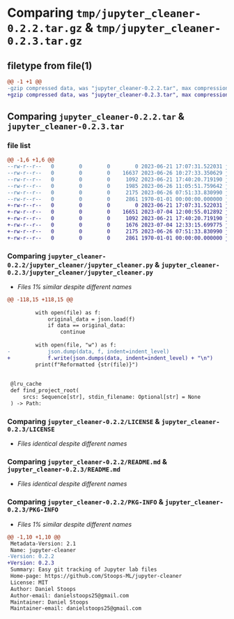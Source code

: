 # Comparing `tmp/jupyter_cleaner-0.2.2.tar.gz` & `tmp/jupyter_cleaner-0.2.3.tar.gz`

## filetype from file(1)

```diff
@@ -1 +1 @@
-gzip compressed data, was "jupyter_cleaner-0.2.2.tar", max compression
+gzip compressed data, was "jupyter_cleaner-0.2.3.tar", max compression
```

## Comparing `jupyter_cleaner-0.2.2.tar` & `jupyter_cleaner-0.2.3.tar`

### file list

```diff
@@ -1,6 +1,6 @@
--rw-r--r--   0        0        0        0 2023-06-21 17:07:31.522031 jupyter_cleaner-0.2.2/jupyter_cleaner/__init__.py
--rw-r--r--   0        0        0    16637 2023-06-26 10:27:33.350629 jupyter_cleaner-0.2.2/jupyter_cleaner/jupyter_cleaner.py
--rw-r--r--   0        0        0     1092 2023-06-21 17:40:20.719190 jupyter_cleaner-0.2.2/LICENSE
--rw-r--r--   0        0        0     1985 2023-06-26 11:05:51.759642 jupyter_cleaner-0.2.2/pyproject.toml
--rw-r--r--   0        0        0     2175 2023-06-26 07:51:33.830990 jupyter_cleaner-0.2.2/README.md
--rw-r--r--   0        0        0     2861 1970-01-01 00:00:00.000000 jupyter_cleaner-0.2.2/PKG-INFO
+-rw-r--r--   0        0        0        0 2023-06-21 17:07:31.522031 jupyter_cleaner-0.2.3/jupyter_cleaner/__init__.py
+-rw-r--r--   0        0        0    16651 2023-07-04 12:00:55.012892 jupyter_cleaner-0.2.3/jupyter_cleaner/jupyter_cleaner.py
+-rw-r--r--   0        0        0     1092 2023-06-21 17:40:20.719190 jupyter_cleaner-0.2.3/LICENSE
+-rw-r--r--   0        0        0     1676 2023-07-04 12:33:15.699775 jupyter_cleaner-0.2.3/pyproject.toml
+-rw-r--r--   0        0        0     2175 2023-06-26 07:51:33.830990 jupyter_cleaner-0.2.3/README.md
+-rw-r--r--   0        0        0     2861 1970-01-01 00:00:00.000000 jupyter_cleaner-0.2.3/PKG-INFO
```

### Comparing `jupyter_cleaner-0.2.2/jupyter_cleaner/jupyter_cleaner.py` & `jupyter_cleaner-0.2.3/jupyter_cleaner/jupyter_cleaner.py`

 * *Files 1% similar despite different names*

```diff
@@ -118,15 +118,15 @@
 
         with open(file) as f:
             original_data = json.load(f)
             if data == original_data:
                 continue
 
         with open(file, "w") as f:
-            json.dump(data, f, indent=indent_level)
+            f.write(json.dumps(data, indent=indent_level) + "\n")
         print(f"Reformatted {str(file)}")
 
 
 @lru_cache
 def find_project_root(
     srcs: Sequence[str], stdin_filename: Optional[str] = None
 ) -> Path:
```

### Comparing `jupyter_cleaner-0.2.2/LICENSE` & `jupyter_cleaner-0.2.3/LICENSE`

 * *Files identical despite different names*

### Comparing `jupyter_cleaner-0.2.2/README.md` & `jupyter_cleaner-0.2.3/README.md`

 * *Files identical despite different names*

### Comparing `jupyter_cleaner-0.2.2/PKG-INFO` & `jupyter_cleaner-0.2.3/PKG-INFO`

 * *Files 1% similar despite different names*

```diff
@@ -1,10 +1,10 @@
 Metadata-Version: 2.1
 Name: jupyter-cleaner
-Version: 0.2.2
+Version: 0.2.3
 Summary: Easy git tracking of Jupyter lab files
 Home-page: https://github.com/Stoops-ML/jupyter-cleaner
 License: MIT
 Author: Daniel Stoops
 Author-email: danielstoops25@gmail.com
 Maintainer: Daniel Stoops
 Maintainer-email: danielstoops25@gmail.com
```

